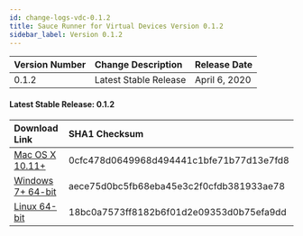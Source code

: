```yaml
---
id: change-logs-vdc-0.1.2
title: Sauce Runner for Virtual Devices Version 0.1.2
sidebar_label: Version 0.1.2
---
```


| Version Number | Change Description | Release Date |
| :-------------------------- | :--- | :---|
| 0.1.2 | Latest Stable Release | April 6, 2020 |

#### Latest Stable Release: 0.1.2

| Download Link | SHA1 Checksum
| :-------------------------- | :---
| [Mac OS X 10.11+](https://saucelabs.com/downloads/sauce-runner-virtual-0.1.2-osx.zip) | 0cfc478d0649968d494441c1bfe71b77d13e7fd8
| [Windows 7+ 64-bit](https://saucelabs.com/downloads/sauce-runner-virtual-0.1.2-windows.zip) | aece75d0bc5fb68eba45e3c2f0cfdb381933ae78
| [Linux 64-bit](https://saucelabs.com/downloads/sauce-runner-virtual-0.1.2-linux.zip) | 18bc0a7573ff8182b6f01d2e09353d0b75efa9dd
